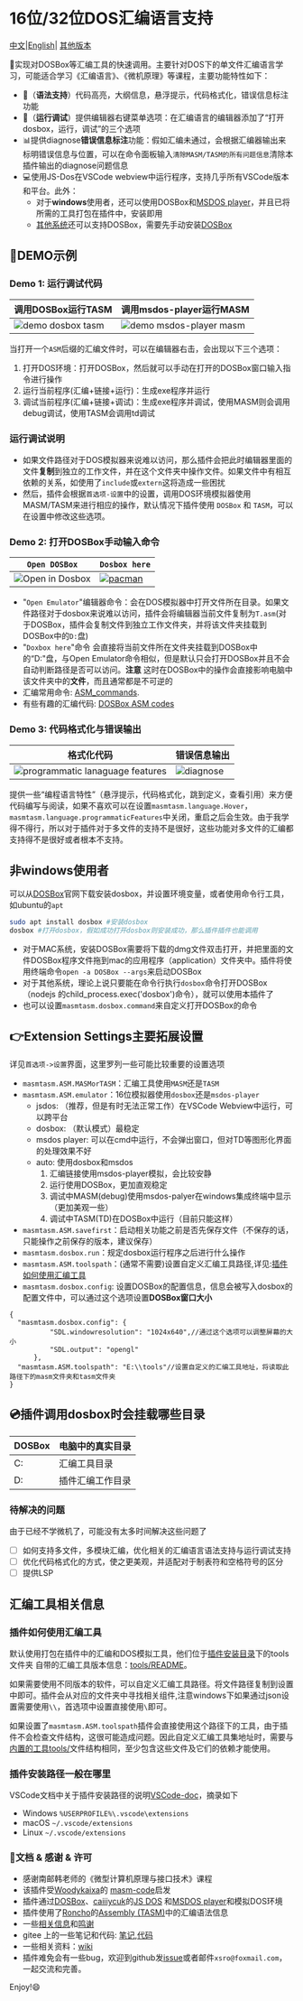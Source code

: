# 16位/32位DOS汇编语言支持

[中文](README.zh.md)|[English](README.md)|
[其他版本](https://github.com/xsro/masm-tasm/releases)

:raising_hand:实现对DOSBox等汇编工具的快速调用。主要针对DOS下的单文件汇编语言学习，可能适合学习《汇编语言》、《微机原理》等课程，主要功能特性如下：

- :bookmark_tabs:（**语法支持**）代码高亮，大纲信息，悬浮提示，代码格式化，错误信息标注功能
- :electric_plug:（**运行调试**）提供编辑器右键菜单选项：在汇编语言的编辑器添加了“打开dosbox，运行，调试”的三个选项
- :bar_chart:提供diagnose**错误信息标注**功能：假如汇编未通过，会根据汇编器输出来标明错误信息与位置，可以在命令面板输入`清除MASM/TASM的所有问题信息`清除本插件输出的diagnose问题信息
- :computer:使用JS-Dos在VSCode webview中运行程序，支持几乎所有VSCode版本和平台。此外：
  - 对于**windows**使用者，还可以使用DOSBox和[MSDOS player](http://takeda-toshiya.my.coocan.jp/msdos)，并且已将所需的工具打包在插件中，安装即用
  - [其他系统](#非windows使用者)还可以支持DOSBox，需要先手动安装[DOSBox](https://www.dosbox.com)

## :rocket:DEMO示例

### Demo 1: 运行调试代码

| 调用DOSBox运行TASM                                | 调用msdos-player运行MASM                               |
| ------------------------------------------------- | ------------------------------------------------------ |
| ![demo dosbox tasm](pics/demo_dosbox_tasm_zh.gif) | ![demo msdos-player masm](pics/demo_msdos_masm_zh.gif) |

当打开一个`ASM`后缀的汇编文件时，可以在编辑器右击，会出现以下三个选项：

1. 打开DOS环境：打开DOSBox，然后就可以手动在打开的DOSBox窗口输入指令进行操作
2. 运行当前程序(汇编+链接+运行)：生成exe程序并运行
3. 调试当前程序(汇编+链接+调试)：生成exe程序并调试，使用MASM则会调用debug调试，使用TASM会调用td调试

### 运行调试说明

- 如果文件路径对于DOS模拟器来说难以访问，那么插件会把此时编辑器里面的文件**复制**到独立的工作文件，并在这个文件夹中操作文件。如果文件中有相互依赖的关系，如使用了`include`或`extern`这将造成一些困扰
- 然后，插件会根据`首选项-设置`中的设置，调用DOS环境模拟器使用MASM/TASM来进行相应的操作，默认情况下插件使用 `DOSBox` 和 `TASM`，可以在设置中修改这些选项。

### Demo 2: 打开DOSBox手动输入命令

| `Open DOSBox`                          | `Dosbox here`                                                                    |
| -------------------------------------- | -------------------------------------------------------------------------------- |
| ![Open in Dosbox](pics/opendosbox.gif) | [![pacman](pics/demo_pacman.gif)](https://github.com/dpisdaniel/assembly-pacman) |

- "`Open Emulator`"编辑器命令：会在DOS模拟器中打开文件所在目录。如果文件路径对于dosbox来说难以访问，插件会将编辑器当前文件复制为`T.asm`(对于DOSBox，插件会复制文件到独立工作文件夹，并将该文件夹挂载到DOSBox中的`D:`盘)
- "`Doxbox here`"命令 会直接将当前文件所在文件夹挂载到DOSBox中的“D:"盘，与Open Emulator命令相似，但是默认只会打开DOSBox并且不会自动判断路径是否可以访问。**注意** 这时在DOSBox中的操作会直接影响电脑中该文件夹中的**文件**，而且通常都是不可逆的
- 汇编常用命令: [ASM_commands](https://github.com/xsro/masm-tasm/wiki/ASM_commands).
- 有些有趣的汇编代码: [DOSBox ASM codes](https://github.com/xsro/masm-tasm/wiki/dosbox)

### Demo 3: 代码格式化与错误输出

| 格式化代码                                                  | 错误信息输出                                |
| ----------------------------------------------------------- | ------------------------------------------- |
| ![programmatic lanaguage features](pics/demo_PLFeature.gif) | ![diagnose](pics/demo_diagnose_tasm_zh.gif) |

提供一些“编程语言特性”（悬浮提示，代码格式化，跳到定义，查看引用）来方便代码编写与阅读，如果不喜欢可以在设置`masmtasm.language.Hover`，`masmtasm.language.programmaticFeatures`中关闭，重启之后会生效。由于我学得不得行，所以对于插件对于多文件的支持不是很好，这些功能对多文件的汇编都支持得不是很好或者根本不支持。

## 非windows使用者

可以从[DOSBox](https://www.dosbox.com)官网下载安装dosbox，并设置环境变量，或者使用命令行工具，如ubuntu的`apt`

```bash
sudo apt install dosbox #安装dosbox
dosbox #打开dosbox，假如成功打开dosbox则安装成功，那么插件插件也能调用
```

- 对于MAC系统，安装DOSBox需要将下载的dmg文件双击打开，并把里面的文件DOSBox程序文件拖到mac的应用程序（application）文件夹中。插件将使用终端命令`open -a DOSBox --args`来启动DOSBox
- 对于其他系统，理论上说只要能在命令行执行`dosbox`命令打开DOSBox（nodejs 的child_process.exec('dosbox')命令），就可以使用本插件了
- 也可以设置`masmtasm.dosbox.command`来自定义打开DOSBox的命令

## :point_right:Extension Settings主要拓展设置

详见`首选项->设置`界面，这里罗列一些可能比较重要的设置选项

- `masmtasm.ASM.MASMorTASM`：汇编工具使用`MASM`还是`TASM`
- `masmtasm.ASM.emulator`：16位模拟器使用`dosbox`还是`msdos-player`
  - jsdos: （推荐，但是有时无法正常工作）在VSCode Webview中运行，可以跨平台
  - dosbox: （默认模式）最稳定
  - msdos player: 可以在cmd中运行，不会弹出窗口，但对TD等图形化界面的处理效果不好
  - auto: 使用dosbox和msdos
    1. 汇编链接使用msdos-player模拟，会比较安静
    2. 运行使用DOSBox，更加直观稳定
    3. 调试中MASM(debug)使用msdos-palyer在windows集成终端中显示（更加美观一些）
    4. 调试中TASM(TD)在DOSBox中运行（目前只能这样）
- `masmtasm.ASM.savefirst`：启动相关功能之前是否先保存文件（不保存的话，只能操作之前保存的版本，建议保存）
- `masmtasm.dosbox.run`：规定dosbox运行程序之后进行什么操作
- `masmtasm.ASM.toolspath`：(通常不需要)设置自定义汇编工具路径,详见:[插件如何使用汇编工具](#插件如何使用汇编工具)
- `masmtasm.dosbox.config`: 设置DOSBox的配置信息，信息会被写入dosbox的配置文件中，可以通过这个选项设置**DOSBox窗口大小**

```jsonc
{
  "masmtasm.dosbox.config": {
          "SDL.windowresolution": "1024x640",//通过这个选项可以调整屏幕的大小
          "SDL.output": "opengl"
      },
  "masmtasm.ASM.toolspath": "E:\\tools"//设置自定义的汇编工具地址，将读取此路径下的masm文件夹和tasm文件夹
}
```

## :cd:插件调用dosbox时会挂载哪些目录

| DOSBox | 电脑中的真实目录 |
| ------ | ---------------- |
| C:     | 汇编工具目录     |
| D:     | 插件汇编工作目录 |

### 待解决的问题

由于已经不学微机了，可能没有太多时间解决这些问题了

- [ ] 如何支持多文件，多模块汇编，优化相关的汇编语言语法支持与运行调试支持
- [ ] 优化代码格式化的方式，使之更美观，并适配对于制表符和空格符号的区分
- [ ] 提供LSP

## 汇编工具相关信息

### 插件如何使用汇编工具

默认使用打包在插件中的汇编和DOS模拟工具，他们位于[插件安装目录](#插件安装路径一般在哪里)下的tools文件夹
自带的汇编工具版本信息：[tools/README](tools/README.md)。

如果需要使用不同版本的软件，可以自定义汇编工具路径。将文件路径复制到设置中即可。插件会从对应的文件夹中寻找相关组件,注意windows下如果通过json设置需要使用`\\`，首选项中设置直接使用`\`即可。

如果设置了`masmtasm.ASM.toolspath`插件会直接使用这个路径下的工具，由于插件不会检查文件结构，这很可能造成问题。因此自定义汇编工具集地址时，需要与[内置的工具tools/](tools/)文件结构相同，至少包含这些文件及它们的依赖才能使用。

### 插件安装路径一般在哪里

VSCode文档中关于插件安装路径的说明[VSCode-doc](https://code.visualstudio.com/docs/editor/extension-gallery#_where-are-extensions-installed)，摘录如下

- Windows `%USERPROFILE%\.vscode\extensions`
- macOS `~/.vscode/extensions`
- Linux `~/.vscode/extensions`

### :clap:文档 & 感谢 & 许可

- 感谢南邮韩老师的《微型计算机原理与接口技术》课程
- 该插件受[Woodykaixa](https://github.com/Woodykaixa)的 [masm-code](https://github.com/Woodykaixa/masm-code)启发
- 插件通过[DOSBox](https://www.dosbox.com)、[caiiiycuk](https://github.com/caiiiycuk)的[JS DOS](https://js-dos.com/) 和[MSDOS player](http://takeda-toshiya.my.coocan.jp/msdos)和模拟DOS环境
- 插件使用了[Roncho](https://marketplace.visualstudio.com/publishers/Roncho)的[Assembly (TASM)](https://marketplace.visualstudio.com/items?itemName=Roncho.assembly-8086)中的汇编语法信息
- 一些[相关信息](doc/license_and_info.md)和[鸣谢](doc/Thanks.md)
- gitee 上的一些笔记和代码: [笔记](https://dosasm.gitee.io/),[代码](https://gitee.com/dosasm/asmcodes)
- 一些相关资料：[wiki](https://github.com/xsro/masm-tasm/wiki)
- 插件难免会有一些bug，欢迎到github发[issue](https://github.com/xsro/masm-tasm/issues)或者邮件`xsro@foxmail.com`，一起交流和完善。

Enjoy!:smile:
